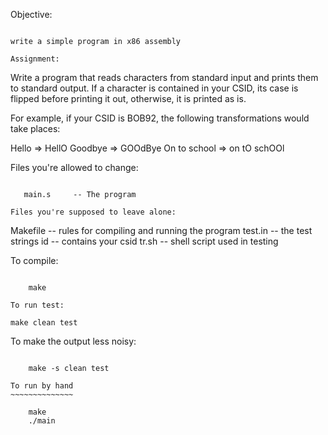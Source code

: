 Objective:
~~~~~~~~~~

write a simple program in x86 assembly

Assignment:
~~~~~~~~~~~

Write a program that reads characters from standard input and prints them to
standard output. If a character is contained in your CSID, its case is flipped
before printing it out, otherwise, it is printed as is.

For example, if your CSID is BOB92, the following transformations would take
places:

Hello => HellO
Goodbye => GOOdBye
On to school => on tO schOOl

Files you're allowed to change:
~~~~~~~~~~~~~~~~~~~~~~~~~~~~~~~

   main.s     -- The program

Files you're supposed to leave alone:
~~~~~~~~~~~~~~~~~~~~~~~~~~~~~~~~~~~~~

   Makefile   -- rules for compiling and running the program
   test.in    -- the test strings
   id         -- contains your csid
   tr.sh      -- shell script used in testing
   
To compile:
~~~~~~~~~~~

    make

To run test:
~~~~~~~~~~~~

    make clean test

To make the output less noisy:
~~~~~~~~~~~~~~~~~~~~~~~~~~~~~~

    make -s clean test

To run by hand
~~~~~~~~~~~~~~

    make
    ./main
